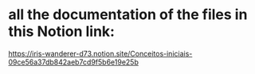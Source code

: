 # all the documentation of the files in this Notion link:
https://iris-wanderer-d73.notion.site/Conceitos-iniciais-09ce56a37db842aeb7cd9f5b6e19e25b